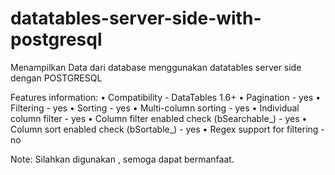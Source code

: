 # datatables-server-side-with-postgresql
Menampilkan Data dari database menggunakan datatables server side dengan POSTGRESQL

Features information:
•	Compatibility - DataTables 1.6+
•	Pagination - yes
•	Filtering - yes
•	Sorting - yes
•	Multi-column sorting - yes
•	Individual column filter - yes
•	Column filter enabled check (bSearchable_) - yes
•	Column sort enabled check (bSortable_) - yes
•	Regex support for filtering - no


Note:
Silahkan digunakan , semoga dapat bermanfaat.
